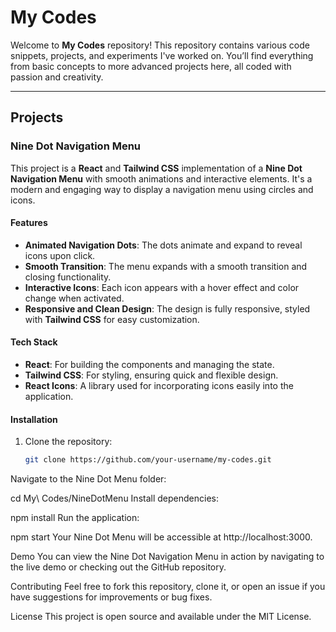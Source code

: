 # My Codes

Welcome to **My Codes** repository! This repository contains various code snippets, projects, and experiments I've worked on. You’ll find everything from basic concepts to more advanced projects here, all coded with passion and creativity.

---

## Projects

### Nine Dot Navigation Menu

This project is a **React** and **Tailwind CSS** implementation of a **Nine Dot Navigation Menu** with smooth animations and interactive elements. It's a modern and engaging way to display a navigation menu using circles and icons.

#### Features
- **Animated Navigation Dots**: The dots animate and expand to reveal icons upon click.
- **Smooth Transition**: The menu expands with a smooth transition and closing functionality.
- **Interactive Icons**: Each icon appears with a hover effect and color change when activated.
- **Responsive and Clean Design**: The design is fully responsive, styled with **Tailwind CSS** for easy customization.

#### Tech Stack
- **React**: For building the components and managing the state.
- **Tailwind CSS**: For styling, ensuring quick and flexible design.
- **React Icons**: A library used for incorporating icons easily into the application.

#### Installation

1. Clone the repository:
   ```bash
   git clone https://github.com/your-username/my-codes.git
Navigate to the Nine Dot Menu folder:

cd My\ Codes/NineDotMenu
Install dependencies:

npm install
Run the application:

npm start
Your Nine Dot Menu will be accessible at http://localhost:3000.

Demo
You can view the Nine Dot Navigation Menu in action by navigating to the live demo or checking out the GitHub repository.

Contributing
Feel free to fork this repository, clone it, or open an issue if you have suggestions for improvements or bug fixes.

License
This project is open source and available under the MIT License.
